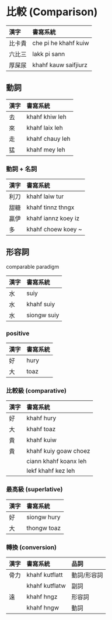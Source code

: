 # 比較 (Comparison)

| 漢字 | 書寫系統 |
| :--- | :--- |
| 比卡貴 | che pi he khahf kuiw |
| 六比三 | lakk pi sann |
| 厚屎尿 | khahf kauw saifjiurz |

## 動詞

| 漢字 | 書寫系統 |
| :--- | :--- |
| 去 | khahf khiw leh |
| 來 | khahf laix leh |
| 走 | khahf chauy leh |
| 猛 | khahf mey leh |

### 動詞 + 名詞

| 漢字 | 書寫系統 |
| :--- | :--- |
| 利刀 | khahf laiw tur |
| 甜糖 | khahf tinnz thngx |
| 贏伊 | khahf iannz koey iz |
| 多 | khahf choew koey ~ |

## 形容詞

comparable paradigm

| 漢字 | 書寫系統 |
| :--- | :--- |
| 水 | suiy |
| 水 | khahf suiy |
| 水| siongw suiy |

### positive

| 漢字 | 書寫系統 |
| :--- | :--- |
| 好 | hury |
| 大 | toaz |

### 比較級 (comparative)

| 漢字 | 書寫系統 |
| :--- | :--- |
| 好 | khahf hury |
| 大 | khahf toaz |
| 貴 | khahf kuiw |
| 貴 | khahf kuiy goaw choez |
|| ciann khahf koanx leh |
|| lekf khahf kez leh |


### 最高級 (superlative)

| 漢字 | 書寫系統 |
| :--- | :--- |
| 好 | siongw hury |
| 大 | thongw toaz |

### 轉換 (conversion)

| 漢字 | 書寫系統 | 品詞 |
| :--- | :--- | :--- |
| 骨力 | khahf kutflatt | 動詞/形容詞 |
|| khahf kutflatw | 副詞 |
| 遠 | khahf hngz | 形容詞 |
|| khahf hngw | 動詞 |
